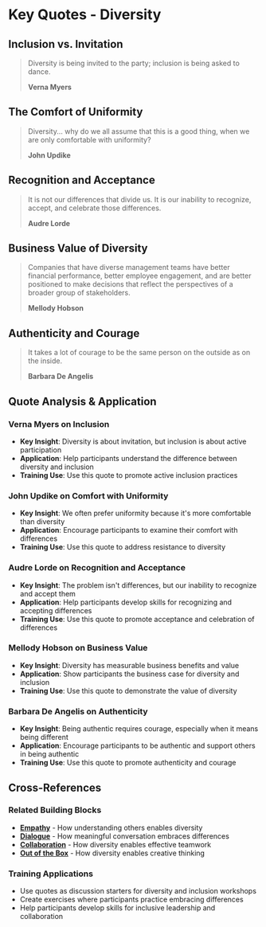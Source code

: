 # Key Quotes - Diversity

## Inclusion vs. Invitation
> Diversity is being invited to the party; inclusion is being asked to dance.
> 
> **Verna Myers**

## The Comfort of Uniformity
> Diversity... why do we all assume that this is a good thing, when we are only comfortable with uniformity?
> 
> **John Updike**

## Recognition and Acceptance
> It is not our differences that divide us. It is our inability to recognize, accept, and celebrate those differences.
> 
> **Audre Lorde**

## Business Value of Diversity
> Companies that have diverse management teams have better financial performance, better employee engagement, and are better positioned to make decisions that reflect the perspectives of a broader group of stakeholders.
> 
> **Mellody Hobson**

## Authenticity and Courage
> It takes a lot of courage to be the same person on the outside as on the inside.
> 
> **Barbara De Angelis**

## Quote Analysis & Application

### Verna Myers on Inclusion
- **Key Insight**: Diversity is about invitation, but inclusion is about active participation
- **Application**: Help participants understand the difference between diversity and inclusion
- **Training Use**: Use this quote to promote active inclusion practices

### John Updike on Comfort with Uniformity
- **Key Insight**: We often prefer uniformity because it's more comfortable than diversity
- **Application**: Encourage participants to examine their comfort with differences
- **Training Use**: Use this quote to address resistance to diversity

### Audre Lorde on Recognition and Acceptance
- **Key Insight**: The problem isn't differences, but our inability to recognize and accept them
- **Application**: Help participants develop skills for recognizing and accepting differences
- **Training Use**: Use this quote to promote acceptance and celebration of differences

### Mellody Hobson on Business Value
- **Key Insight**: Diversity has measurable business benefits and value
- **Application**: Show participants the business case for diversity and inclusion
- **Training Use**: Use this quote to demonstrate the value of diversity

### Barbara De Angelis on Authenticity
- **Key Insight**: Being authentic requires courage, especially when it means being different
- **Application**: Encourage participants to be authentic and support others in being authentic
- **Training Use**: Use this quote to promote authenticity and courage

## Cross-References

### Related Building Blocks
- **[Empathy](../empathy/README.md)** - How understanding others enables diversity
- **[Dialogue](../dialogue/README.md)** - How meaningful conversation embraces differences
- **[Collaboration](../collaboration/README.md)** - How diversity enables effective teamwork
- **[Out of the Box](../out-of-the-box/README.md)** - How diversity enables creative thinking

### Training Applications
- Use quotes as discussion starters for diversity and inclusion workshops
- Create exercises where participants practice embracing differences
- Help participants develop skills for inclusive leadership and collaboration
